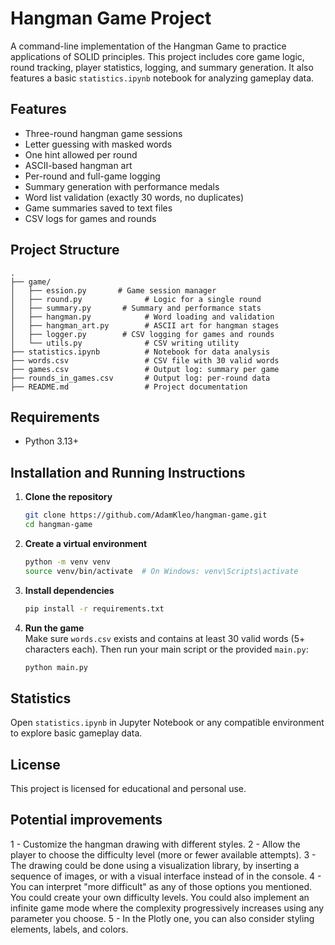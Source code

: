 # Hangman Game Project

A command-line implementation of the Hangman Game to practice applications of SOLID principles. This project includes core game logic, round tracking, player statistics, logging, and summary generation. It also features a basic `statistics.ipynb` notebook for analyzing gameplay data.

## Features

- Three-round hangman game sessions
- Letter guessing with masked words
- One hint allowed per round
- ASCII-based hangman art
- Per-round and full-game logging
- Summary generation with performance medals
- Word list validation (exactly 30 words, no duplicates)
- Game summaries saved to text files
- CSV logs for games and rounds

## Project Structure

```
.
├── game/
│   ├── ession.py       # Game session manager
│   ├── round.py              # Logic for a single round
│   ├── summary.py       # Summary and performance stats
│   ├── hangman.py            # Word loading and validation
│   ├── hangman_art.py        # ASCII art for hangman stages
│   ├── logger.py        # CSV logging for games and rounds
│   └── utils.py              # CSV writing utility
├── statistics.ipynb          # Notebook for data analysis
├── words.csv                 # CSV file with 30 valid words
├── games.csv                 # Output log: summary per game
├── rounds_in_games.csv       # Output log: per-round data
├── README.md                 # Project documentation
```

## Requirements

- Python 3.13+

## Installation and Running Instructions

1. **Clone the repository**  
   ```bash
   git clone https://github.com/AdamKleo/hangman-game.git
   cd hangman-game
   ```

2. **Create a virtual environment** 
   ```bash
   python -m venv venv
   source venv/bin/activate  # On Windows: venv\Scripts\activate
   ```

3. **Install dependencies**  
   ```bash
   pip install -r requirements.txt
   ```

4. **Run the game**  
   Make sure `words.csv` exists and contains at least 30 valid words (5+ characters each). Then run your main script or the provided `main.py`:
   ```bash
   python main.py
   ```

## Statistics  
   Open `statistics.ipynb` in Jupyter Notebook or any compatible environment to explore basic gameplay data.


## License

This project is licensed for educational and personal use.



## Potential improvements

1 - Customize the hangman drawing with different styles.
2 - Allow the player to choose the difficulty level (more or fewer available attempts).
3 - The drawing could be done using a visualization library, by inserting a sequence of images, or with a visual interface instead of in the console.
4 - You can interpret "more difficult" as any of those options you mentioned. You could create your own difficulty levels. You could also implement an infinite game mode where the complexity progressively increases using any parameter you choose.
5 - In the Plotly one, you can also consider styling elements, labels, and colors.

